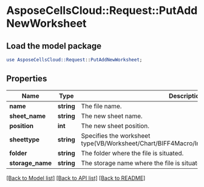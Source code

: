 # AsposeCellsCloud::Request::PutAddNewWorksheet 

## Load the model package
```perl
use AsposeCellsCloud::Request::PutAddNewWorksheet;
```

## Properties
Name | Type | Description | Notes
------------ | ------------- | ------------- | -------------
**name** | **string** | The file name. |
**sheet_name** | **string** | The new sheet name. |
**position** | **int** | The new sheet position. |
**sheettype** | **string** | Specifies the worksheet type(VB/Worksheet/Chart/BIFF4Macro/InternationalMacro/Other/Dialog). |
**folder** | **string** | The folder where the file is situated. |
**storage_name** | **string** | The storage name where the file is situated. |  

[[Back to Model list]](../README.md#documentation-for-requests) [[Back to API list]](../README.md#documentation-for-api-endpoints) [[Back to README]](../README.md)

